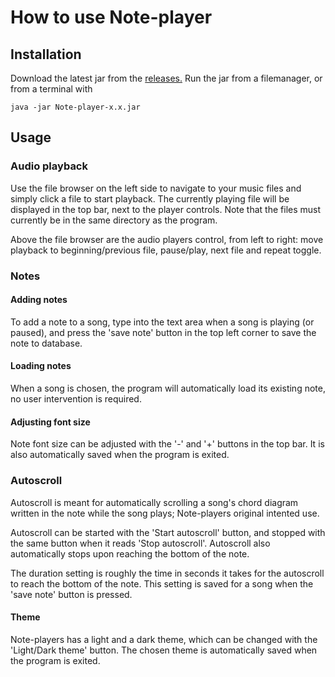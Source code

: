 # How to use Note-player

## Installation

Download the latest jar from the [releases.](https://github.com/Teo44/ot-harjoitustyo/releases)
Run the jar from a filemanager, or from a terminal with
```
java -jar Note-player-x.x.jar
```

## Usage

### Audio playback

Use the file browser on the left side to navigate to your music files and simply click a file to start playback. The currently playing file will be displayed in the top bar, next to the player controls. Note that the files must currently be in the same directory as the program. 

Above the file browser are the audio players control, from left to right: move playback to beginning/previous file, pause/play, next file and repeat toggle.

### Notes

#### Adding notes

To add a note to a song, type into the text area when a song is playing (or paused), and press the 'save note' button in the top left corner to save the note to database.

#### Loading notes

When a song is chosen, the program will automatically load its existing note, no user intervention is required.

#### Adjusting font size

Note font size can be adjusted with the '-' and '+' buttons in the top bar. It is also automatically saved when the program is exited.

### Autoscroll

Autoscroll is meant for automatically scrolling a song's chord diagram written in the note while the song plays; Note-players original intented use. 

Autoscroll can be started with the 'Start autoscroll' button, and stopped with the same button when it reads 'Stop autoscroll'. Autoscroll also automatically stops upon reaching the bottom of the note.

The duration setting is roughly the time in seconds it takes for the autoscroll to reach the bottom of the note. This setting is saved for a song when the 'save note' button is pressed.

#### Theme

Note-players has a light and a dark theme, which can be changed with the 'Light/Dark theme' button. The chosen theme is automatically saved when the program is exited.
